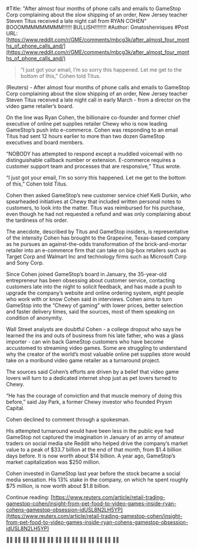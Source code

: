 #Title: "After almost four months of phone calls and emails to GameStop Corp complaining about the slow shipping of an order, New Jersey teacher Steven Titus received a late night call from RYAN COHEN" BOOOMMMMMMMMM!!!!!! BULLISH!!!!!!!!
#Author: Gmatoshenriques
#Post URL: [https://www.reddit.com/r/GME/comments/mbcg3k/after_almost_four_months_of_phone_calls_and/](https://www.reddit.com/r/GME/comments/mbcg3k/after_almost_four_months_of_phone_calls_and/)


>“I just got your email, I’m so sorry this happened. Let me get to the bottom of this,” Cohen told Titus.

   

(Reuters) - After almost four months of phone calls and emails to GameStop Corp complaining about the slow shipping of an order, New Jersey teacher Steven Titus received a late night call in early March - from a director on the video game retailer’s board.

On the line was Ryan Cohen, the billionaire co-founder and former chief executive of online pet supplies retailer Chewy who is now leading GameStop’s push into e-commerce. Cohen was responding to an email Titus had sent 12 hours earlier to more than two dozen GameStop executives and board members.

“NOBODY has attempted to respond except a muddled voicemail with no distinguishable callback number or extension. E-commerce requires a customer support team and processes that are responsive,” Titus wrote.

“I just got your email, I’m so sorry this happened. Let me get to the bottom of this,” Cohen told Titus.

Cohen then asked GameStop’s new customer service chief Kelli Durkin, who spearheaded initiatives at Chewy that included written personal notes to customers, to look into the matter. Titus was reimbursed for his purchase, even though he had not requested a refund and was only complaining about the tardiness of his order.

The anecdote, described by Titus and GameStop insiders, is representative of the intensity Cohen has brought to the Grapevine, Texas-based company as he pursues an against-the-odds transformation of the brick-and-mortar retailer into an e-commerce firm that can take on big-box retailers such as Target Corp and Walmart Inc and technology firms such as Microsoft Corp and Sony Corp.

Since Cohen joined GameStop’s board in January, the 35-year-old entrepreneur has been obsessing about customer service, contacting customers late into the night to solicit feedback, and has made a push to upgrade the company’s website and online ordering system, eight people who work with or know Cohen said in interviews. Cohen aims to turn GameStop into the “Chewy of gaming” with lower prices, better selection and faster delivery times, said the sources, most of them speaking on condition of anonymity.

Wall Street analysts are doubtful Cohen - a college dropout who says he learned the ins and outs of business from his late father, who was a glass importer - can win back GameStop customers who have become accustomed to streaming video games. Some are struggling to understand why the creator of the world’s most valuable online pet supplies store would take on a moribund video game retailer as a turnaround project.

The sources said Cohen’s efforts are driven by a belief that video game lovers will turn to a dedicated internet shop just as pet lovers turned to Chewy.

“He has the courage of conviction and that muscle memory of doing this before,” said Jay Park, a former Chewy investor who founded Prysm Capital.

Cohen declined to comment through a spokesman.

His attempted turnaround would have been less in the public eye had GameStop not captured the imagination in January of an army of amateur traders on social media site Reddit who helped drive the company’s market value to a peak of $33.7 billion at the end of that month, from $1.4 billion days before. It is now worth about $14 billion. A year ago, GameStop’s market capitalization was $250 million.

Cohen invested in GameStop last year before the stock became a social media sensation. His 13% stake in the company, on which he spent roughly $75 million, is now worth about $1.8 billion.

Continue reading: [https://www.reuters.com/article/retail-trading-gamestop-cohen/insight-from-pet-food-to-video-games-inside-ryan-cohens-gamestop-obsession-idUSL8N2LH5YP](https://www.reuters.com/article/retail-trading-gamestop-cohen/insight-from-pet-food-to-video-games-inside-ryan-cohens-gamestop-obsession-idUSL8N2LH5YP)

🚀🚀  🚀🚀  🚀🚀  🚀🚀  🚀🚀  🚀🚀  🚀🚀  🚀🚀  🚀🚀  🚀🚀  🚀🚀  🚀🚀  🚀🚀  🚀🚀